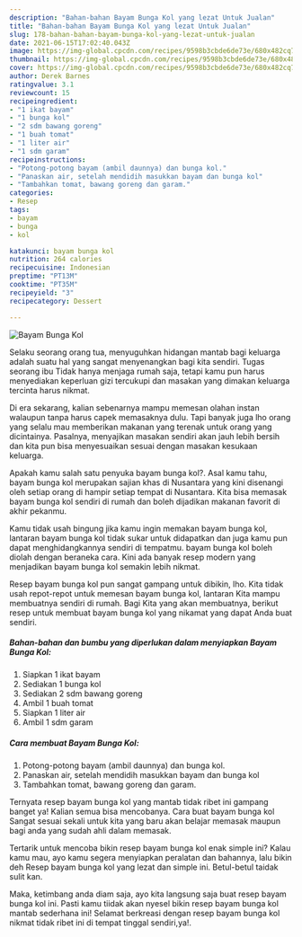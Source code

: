 ```yaml
---
description: "Bahan-bahan Bayam Bunga Kol yang lezat Untuk Jualan"
title: "Bahan-bahan Bayam Bunga Kol yang lezat Untuk Jualan"
slug: 178-bahan-bahan-bayam-bunga-kol-yang-lezat-untuk-jualan
date: 2021-06-15T17:02:40.043Z
image: https://img-global.cpcdn.com/recipes/9598b3cbde6de73e/680x482cq70/bayam-bunga-kol-foto-resep-utama.jpg
thumbnail: https://img-global.cpcdn.com/recipes/9598b3cbde6de73e/680x482cq70/bayam-bunga-kol-foto-resep-utama.jpg
cover: https://img-global.cpcdn.com/recipes/9598b3cbde6de73e/680x482cq70/bayam-bunga-kol-foto-resep-utama.jpg
author: Derek Barnes
ratingvalue: 3.1
reviewcount: 15
recipeingredient:
- "1 ikat bayam"
- "1 bunga kol"
- "2 sdm bawang goreng"
- "1 buah tomat"
- "1 liter air"
- "1 sdm garam"
recipeinstructions:
- "Potong-potong bayam (ambil daunnya) dan bunga kol."
- "Panaskan air, setelah mendidih masukkan bayam dan bunga kol"
- "Tambahkan tomat, bawang goreng dan garam."
categories:
- Resep
tags:
- bayam
- bunga
- kol

katakunci: bayam bunga kol 
nutrition: 264 calories
recipecuisine: Indonesian
preptime: "PT13M"
cooktime: "PT35M"
recipeyield: "3"
recipecategory: Dessert

---
```



![Bayam Bunga Kol](https://img-global.cpcdn.com/recipes/9598b3cbde6de73e/680x482cq70/bayam-bunga-kol-foto-resep-utama.jpg)

Selaku seorang orang tua, menyuguhkan hidangan mantab bagi keluarga adalah suatu hal yang sangat menyenangkan bagi kita sendiri. Tugas seorang ibu Tidak hanya menjaga rumah saja, tetapi kamu pun harus menyediakan keperluan gizi tercukupi dan masakan yang dimakan keluarga tercinta harus nikmat.

Di era  sekarang, kalian sebenarnya mampu memesan olahan instan walaupun tanpa harus capek memasaknya dulu. Tapi banyak juga lho orang yang selalu mau memberikan makanan yang terenak untuk orang yang dicintainya. Pasalnya, menyajikan masakan sendiri akan jauh lebih bersih dan kita pun bisa menyesuaikan sesuai dengan masakan kesukaan keluarga. 



Apakah kamu salah satu penyuka bayam bunga kol?. Asal kamu tahu, bayam bunga kol merupakan sajian khas di Nusantara yang kini disenangi oleh setiap orang di hampir setiap tempat di Nusantara. Kita bisa memasak bayam bunga kol sendiri di rumah dan boleh dijadikan makanan favorit di akhir pekanmu.

Kamu tidak usah bingung jika kamu ingin memakan bayam bunga kol, lantaran bayam bunga kol tidak sukar untuk didapatkan dan juga kamu pun dapat menghidangkannya sendiri di tempatmu. bayam bunga kol boleh diolah dengan beraneka cara. Kini ada banyak resep modern yang menjadikan bayam bunga kol semakin lebih nikmat.

Resep bayam bunga kol pun sangat gampang untuk dibikin, lho. Kita tidak usah repot-repot untuk memesan bayam bunga kol, lantaran Kita mampu membuatnya sendiri di rumah. Bagi Kita yang akan membuatnya, berikut resep untuk membuat bayam bunga kol yang nikamat yang dapat Anda buat sendiri.

<!--inarticleads1-->

##### Bahan-bahan dan bumbu yang diperlukan dalam menyiapkan Bayam Bunga Kol:

1. Siapkan 1 ikat bayam
1. Sediakan 1 bunga kol
1. Sediakan 2 sdm bawang goreng
1. Ambil 1 buah tomat
1. Siapkan 1 liter air
1. Ambil 1 sdm garam




<!--inarticleads2-->

##### Cara membuat Bayam Bunga Kol:

1. Potong-potong bayam (ambil daunnya) dan bunga kol.
1. Panaskan air, setelah mendidih masukkan bayam dan bunga kol
1. Tambahkan tomat, bawang goreng dan garam.




Ternyata resep bayam bunga kol yang mantab tidak ribet ini gampang banget ya! Kalian semua bisa mencobanya. Cara buat bayam bunga kol Sangat sesuai sekali untuk kita yang baru akan belajar memasak maupun bagi anda yang sudah ahli dalam memasak.

Tertarik untuk mencoba bikin resep bayam bunga kol enak simple ini? Kalau kamu mau, ayo kamu segera menyiapkan peralatan dan bahannya, lalu bikin deh Resep bayam bunga kol yang lezat dan simple ini. Betul-betul taidak sulit kan. 

Maka, ketimbang anda diam saja, ayo kita langsung saja buat resep bayam bunga kol ini. Pasti kamu tiidak akan nyesel bikin resep bayam bunga kol mantab sederhana ini! Selamat berkreasi dengan resep bayam bunga kol nikmat tidak ribet ini di tempat tinggal sendiri,ya!.

